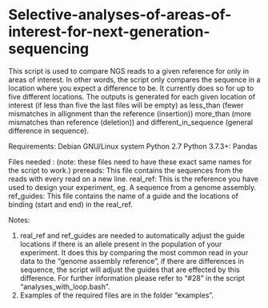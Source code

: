 # Selective-analyses-of-areas-of-interest-for-next-generation-sequencing
This script is used to compare NGS reads to a given reference for only in areas of interest. In other words, the script only compares the sequence in a location where you expect a difference to be. It currently does so for up to five different locations. The outputs is generated for each given location of interest (if less than five the last files will be empty) as less_than (fewer mismatches in allignment than the reference (insertion)) more_than (more mismatches than reference (deletion)) and different_in_sequence (general difference in sequence).

Requirements:
Debian GNU/Linux system
Python 2.7
Python 3.7.3+:
Pandas


Files needed :
(note: these files need to have these exact same names for the script to work.)
prereads:
This file contains the sequences from the reads with every read on a new line.
real_ref:
This is the reference you have used to design your experiment, eg. A sequence from a genome assembly.
ref_guides:
This file contains the name of a guide and the locations of binding (start and end) in the real_ref.

Notes: 
1.	real_ref and ref_guides are needed to automatically adjust the guide locations if there is an allele present in the population of your experiment. It does this by comparing the most common read in your data to the “genome assembly reference”, if there are differences in sequence, the script will adjust the guides that are effected by this difference. For further information please refer to “#28” in the script “analyses_with_loop.bash”. 
2.	Examples of the required files are in the folder “examples”.
